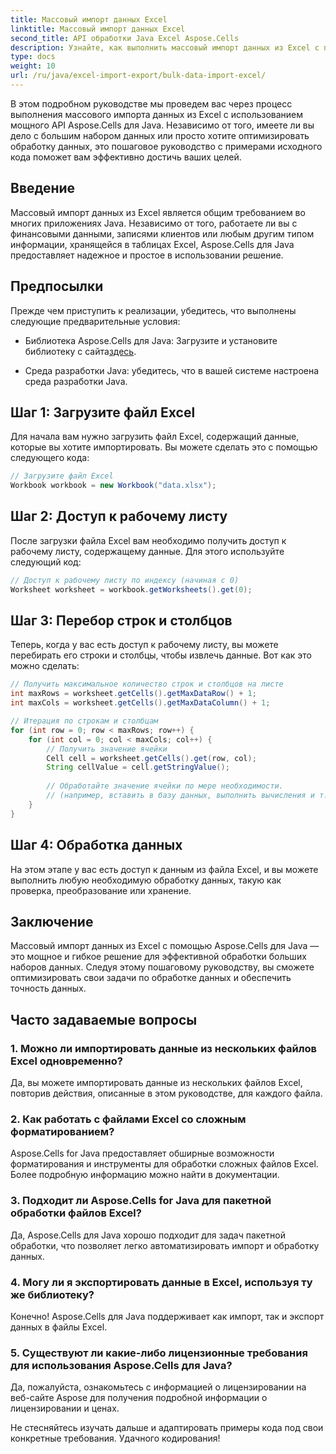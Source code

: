 ```yaml
---
title: Массовый импорт данных Excel
linktitle: Массовый импорт данных Excel
second_title: API обработки Java Excel Aspose.Cells
description: Узнайте, как выполнить массовый импорт данных из Excel с помощью API Aspose.Cells for Java. Оптимизируйте обработку данных с помощью этого пошагового руководства.
type: docs
weight: 10
url: /ru/java/excel-import-export/bulk-data-import-excel/
---
```


В этом подробном руководстве мы проведем вас через процесс выполнения массового импорта данных из Excel с использованием мощного API Aspose.Cells для Java. Независимо от того, имеете ли вы дело с большим набором данных или просто хотите оптимизировать обработку данных, это пошаговое руководство с примерами исходного кода поможет вам эффективно достичь ваших целей.

## Введение

Массовый импорт данных из Excel является общим требованием во многих приложениях Java. Независимо от того, работаете ли вы с финансовыми данными, записями клиентов или любым другим типом информации, хранящейся в таблицах Excel, Aspose.Cells для Java предоставляет надежное и простое в использовании решение.

## Предпосылки

Прежде чем приступить к реализации, убедитесь, что выполнены следующие предварительные условия:

-  Библиотека Aspose.Cells для Java: Загрузите и установите библиотеку с сайта[здесь](https://releases.aspose.com/cells/java/).

- Среда разработки Java: убедитесь, что в вашей системе настроена среда разработки Java.

## Шаг 1: Загрузите файл Excel

Для начала вам нужно загрузить файл Excel, содержащий данные, которые вы хотите импортировать. Вы можете сделать это с помощью следующего кода:

```java
// Загрузите файл Excel
Workbook workbook = new Workbook("data.xlsx");
```

## Шаг 2: Доступ к рабочему листу

После загрузки файла Excel вам необходимо получить доступ к рабочему листу, содержащему данные. Для этого используйте следующий код:

```java
// Доступ к рабочему листу по индексу (начиная с 0)
Worksheet worksheet = workbook.getWorksheets().get(0);
```

## Шаг 3: Перебор строк и столбцов

Теперь, когда у вас есть доступ к рабочему листу, вы можете перебирать его строки и столбцы, чтобы извлечь данные. Вот как это можно сделать:

```java
// Получить максимальное количество строк и столбцов на листе
int maxRows = worksheet.getCells().getMaxDataRow() + 1;
int maxCols = worksheet.getCells().getMaxDataColumn() + 1;

// Итерация по строкам и столбцам
for (int row = 0; row < maxRows; row++) {
    for (int col = 0; col < maxCols; col++) {
        // Получить значение ячейки
        Cell cell = worksheet.getCells().get(row, col);
        String cellValue = cell.getStringValue();
        
        // Обработайте значение ячейки по мере необходимости.
        // (например, вставить в базу данных, выполнить вычисления и т. д.)
    }
}
```

## Шаг 4: Обработка данных

На этом этапе у вас есть доступ к данным из файла Excel, и вы можете выполнить любую необходимую обработку данных, такую как проверка, преобразование или хранение.

## Заключение

Массовый импорт данных из Excel с помощью Aspose.Cells для Java — это мощное и гибкое решение для эффективной обработки больших наборов данных. Следуя этому пошаговому руководству, вы сможете оптимизировать свои задачи по обработке данных и обеспечить точность данных.

## Часто задаваемые вопросы

### 1. Можно ли импортировать данные из нескольких файлов Excel одновременно?

Да, вы можете импортировать данные из нескольких файлов Excel, повторив действия, описанные в этом руководстве, для каждого файла.

### 2. Как работать с файлами Excel со сложным форматированием?

Aspose.Cells for Java предоставляет обширные возможности форматирования и инструменты для обработки сложных файлов Excel. Более подробную информацию можно найти в документации.

### 3. Подходит ли Aspose.Cells for Java для пакетной обработки файлов Excel?

Да, Aspose.Cells для Java хорошо подходит для задач пакетной обработки, что позволяет легко автоматизировать импорт и обработку данных.

### 4. Могу ли я экспортировать данные в Excel, используя ту же библиотеку?

Конечно! Aspose.Cells для Java поддерживает как импорт, так и экспорт данных в файлы Excel.

### 5. Существуют ли какие-либо лицензионные требования для использования Aspose.Cells для Java?

Да, пожалуйста, ознакомьтесь с информацией о лицензировании на веб-сайте Aspose для получения подробной информации о лицензировании и ценах.

Не стесняйтесь изучать дальше и адаптировать примеры кода под свои конкретные требования. Удачного кодирования!